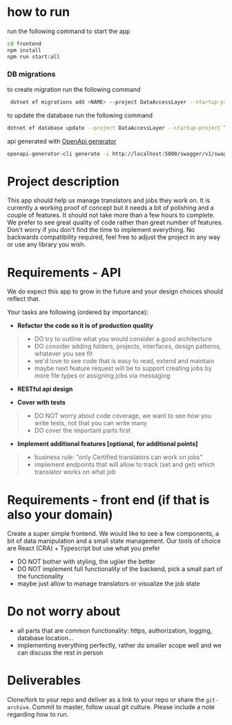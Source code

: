 # how to run
run the following command to start the app

```bash
cd frontend
npm install
npm run start:all
````

### DB migrations

to create migration run the following command

```bash
 dotnet ef migrations add <NAME> --project DataAccessLayer --startup-project TranslationManagement.Api
```

to update the database run the following command

```bash
dotnet ef database update --project DataAccessLayer --startup-project TranslationManagement.Api
```

api generated with [OpenApi generator](https://github.com/OpenAPITools/openapi-generator)

```bash
openapi-generator-cli generate -i http://localhost:5000/swagger/v1/swagger.json -g typescript-axios -o generated-api=
```

# Project description

This app should help us manage translators and jobs they work on.
It is currently a working proof of concept but it needs a bit of polishing and a couple of features.
It should not take more than a few hours to complete.
We prefer to see great quality of code rather than great number of features. Don't worry if you don't find the time to
implement everything.
No backwards compatibility required, feel free to adjust the project in any way or use any library you wish.

# Requirements - API

We do expect this app to grow in the future and your design choices should reflect that.

Your tasks are following (ordered by importance):

- **Refactor the code so it is of production quality**

> * DO try to outline what you would consider a good architecture
> * DO consider adding folders, projects, interfaces, design patterns, whatever you see fit
> * we'd love to see code that is easy to read, extend and maintain
> * maybe next feature request will be to support creating jobs by more file types or assigning jobs via messaging

- **RESTful api design**

- **Cover with tests**

> - DO NOT worry about code coverage, we want to see *how* you write tests, not that you can write many
> - DO cover the important parts first

- **Implement additional features [optional, for additional points]**

> - business rule: "only Certified translators can work on jobs"
> - implement endpoints that will allow to track (set and get) which translator works on what job

# Requirements - front end (if that is also your domain)

Create a super simple frontend. We would like to see a few components, a bit of data manipulation and a small state
management.
Our tools of choice are React (CRA) + Typescript but use what you prefer

- DO NOT bother with styling, the uglier the better
- DO NOT implement full functionality of the backend, pick a small part of the functionality
- maybe just allow to manage translators or visualize the job state

# Do not worry about

- all parts that are common functionality: https, authorization, logging, database location...
- implementing everything perfectly, rather do smaller scope well and we can discuss the rest in person

# Deliverables

Clone/fork to your repo and deliver as a link to your repo or share the `git-archive`.
Commit to master, follow usual git culture.
Please include a note regarding how to run.
